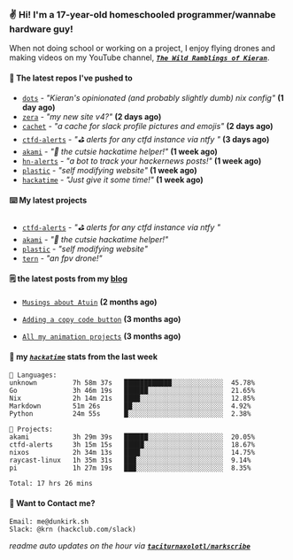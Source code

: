 ### ✌️ Hi! I'm a 17-year-old homeschooled programmer/wannabe hardware guy!

When not doing school or working on a project, I enjoy flying drones and making videos on my YouTube channel, [**_`The Wild Ramblings of Kieran`_**](https://youtube.com/@kieran.rambles).

#### 👷 The latest repos I've pushed to

- [`dots`](https://github.com/taciturnaxolotl/dots) - _"Kieran's opinionated (and probably slightly dumb) nix config"_ **(1 day ago)**
- [`zera`](https://github.com/taciturnaxolotl/zera) - _"my new site v4?"_ **(2 days ago)**
- [`cachet`](https://github.com/taciturnaxolotl/cachet) - _"a cache for slack profile pictures and emojis"_ **(2 days ago)**
- [`ctfd-alerts`](https://github.com/taciturnaxolotl/ctfd-alerts) - _"⛳ alerts for any ctfd instance via ntfy "_ **(3 days ago)**
- [`akami`](https://github.com/taciturnaxolotl/akami) - _"🌷 the cutsie hackatime helper!"_ **(1 week ago)**
- [`hn-alerts`](https://github.com/taciturnaxolotl/hn-alerts) - _"a bot to track your hackernews posts!"_ **(1 week ago)**
- [`plastic`](https://github.com/taciturnaxolotl/plastic) - _"self modifying website"_ **(1 week ago)**
- [`hackatime`](https://github.com/hackclub/hackatime) - _"Just give it some time!"_ **(1 week ago)**

#### ⌨️ My latest projects

- [`ctfd-alerts`](https://github.com/taciturnaxolotl/ctfd-alerts) - _"⛳ alerts for any ctfd instance via ntfy "_
- [`akami`](https://github.com/taciturnaxolotl/akami) - _"🌷 the cutsie hackatime helper!"_
- [`plastic`](https://github.com/taciturnaxolotl/plastic) - _"self modifying website"_
- [`tern`](https://github.com/taciturnaxolotl/tern) - _"an fpv drone!"_

#### 🗒️ the latest posts from my [blog](https://dunkirk.sh)

- [`Musings about Atuin`](https://dunkirk.sh/blog/atuin/) **(2 months ago)**

- [`Adding a copy code button`](https://dunkirk.sh/blog/adding-a-copy-button/) **(3 months ago)**

- [`All my animation projects`](https://dunkirk.sh/blog/my-animations/) **(3 months ago)**



#### 📡 my [_`hackatime`_](https://waka.hackclub.com) stats from the last week

```text
💾 Languages:
unknown         7h 58m 37s   ████████████░░░░░░░░░░░░░  45.78%
Go              3h 46m 19s   ██████░░░░░░░░░░░░░░░░░░░  21.65%
Nix             2h 14m 21s   ████░░░░░░░░░░░░░░░░░░░░░  12.85%
Markdown        51m 26s      ██░░░░░░░░░░░░░░░░░░░░░░░  4.92%
Python          24m 55s      █░░░░░░░░░░░░░░░░░░░░░░░░  2.38%

💼 Projects:
akami           3h 29m 39s   ██████░░░░░░░░░░░░░░░░░░░  20.05%
ctfd-alerts     3h 15m 15s   █████░░░░░░░░░░░░░░░░░░░░  18.67%
nixos           2h 34m 13s   ████░░░░░░░░░░░░░░░░░░░░░  14.75%
raycast-linux   1h 35m 31s   ███░░░░░░░░░░░░░░░░░░░░░░  9.14%
pi              1h 27m 19s   ███░░░░░░░░░░░░░░░░░░░░░░  8.35%

Total: 17 hrs 26 mins
```

#### 📮 Want to Contact me?

```text
Email: me@dunkirk.sh
Slack: @krn (hackclub.com/slack)
```

_readme auto updates on the hour via [**`taciturnaxolotl/markscribe`**](https://github.com/taciturnaxolotl/markscribe)_
